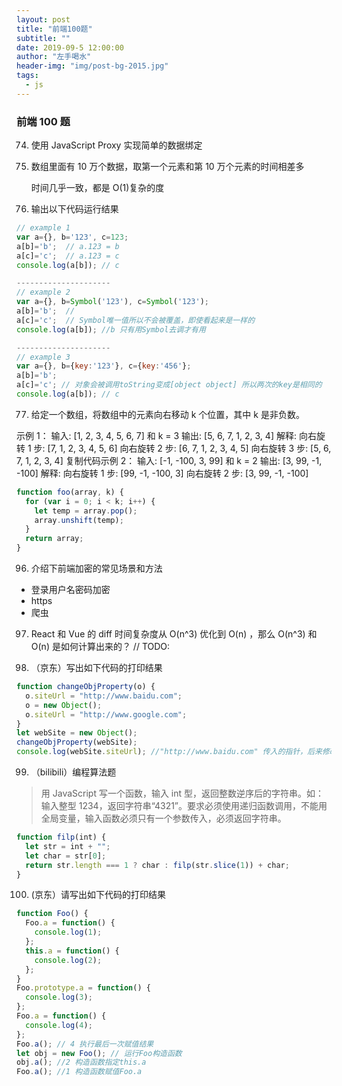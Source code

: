 ```yaml
---
layout: post
title: "前端100题"
subtitle: ""
date: 2019-09-5 12:00:00
author: "左手喝水"
header-img: "img/post-bg-2015.jpg"
tags:
  - js
---
```


### 前端 100 题

74. 使用 JavaScript Proxy 实现简单的数据绑定

75. 数组里面有 10 万个数据，取第一个元素和第 10 万个元素的时间相差多

    时间几乎一致，都是 O(1)复杂的度

76. 输出以下代码运行结果

```js
// example 1
var a={}, b='123', c=123;
a[b]='b';  // a.123 = b
a[c]='c';  // a.123 = c
console.log(a[b]); // c

---------------------
// example 2
var a={}, b=Symbol('123'), c=Symbol('123');
a[b]='b';  //
a[c]='c';  // Symbol唯一值所以不会被覆盖，即使看起来是一样的
console.log(a[b]); //b 只有用Symbol去调才有用

---------------------
// example 3
var a={}, b={key:'123'}, c={key:'456'};
a[b]='b';
a[c]='c'; // 对象会被调用toString变成[object object] 所以两次的key是相同的
console.log(a[b]); // c

```

77. 给定一个数组，将数组中的元素向右移动 k 个位置，其中 k 是非负数。

示例 1：
输入: [1, 2, 3, 4, 5, 6, 7] 和 k = 3
输出: [5, 6, 7, 1, 2, 3, 4]
解释:
向右旋转 1 步: [7, 1, 2, 3, 4, 5, 6]
向右旋转 2 步: [6, 7, 1, 2, 3, 4, 5]
向右旋转 3 步: [5, 6, 7, 1, 2, 3, 4]
复制代码示例 2：
输入: [-1, -100, 3, 99] 和 k = 2
输出: [3, 99, -1, -100]
解释:
向右旋转 1 步: [99, -1, -100, 3]
向右旋转 2 步: [3, 99, -1, -100]

```js
function foo(array, k) {
  for (var i = 0; i < k; i++) {
    let temp = array.pop();
    array.unshift(temp);
  }
  return array;
}
```

96. 介绍下前端加密的常见场景和方法

- 登录用户名密码加密
- https
- 爬虫

97. React 和 Vue 的 diff 时间复杂度从 O(n^3) 优化到 O(n) ，那么 O(n^3) 和 O(n) 是如何计算出来的？
    // TODO:

98. （京东）写出如下代码的打印结果

```js
function changeObjProperty(o) {
  o.siteUrl = "http://www.baidu.com";
  o = new Object();
  o.siteUrl = "http://www.google.com";
}
let webSite = new Object();
changeObjProperty(webSite);
console.log(webSite.siteUrl); //"http://www.baidu.com" 传入的指针，后来修改o的指针所以不会再改变
```

99. （bilibili）编程算法题

> 用 JavaScript 写一个函数，输入 int 型，返回整数逆序后的字符串。如：输入整型 1234，返回字符串“4321”。要求必须使用递归函数调用，不能用全局变量，输入函数必须只有一个参数传入，必须返回字符串。

```js
function filp(int) {
  let str = int + "";
  let char = str[0];
  return str.length === 1 ? char : filp(str.slice(1)) + char;
}
```

100. (京东）请写出如下代码的打印结果

```js
function Foo() {
  Foo.a = function() {
    console.log(1);
  };
  this.a = function() {
    console.log(2);
  };
}
Foo.prototype.a = function() {
  console.log(3);
};
Foo.a = function() {
  console.log(4);
};
Foo.a(); // 4 执行最后一次赋值结果
let obj = new Foo(); // 运行Foo构造函数
obj.a(); //2 构造函数指定this.a
Foo.a(); //1 构造函数赋值Foo.a
```
